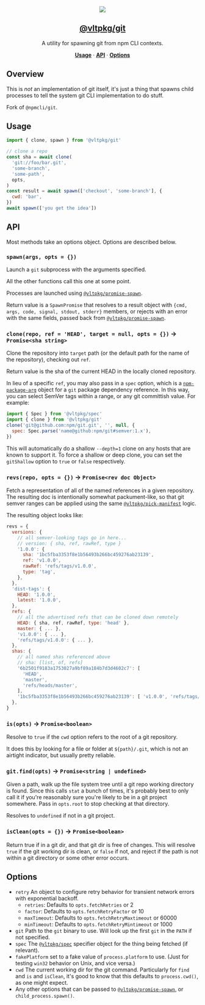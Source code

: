 <section align="center">
    <a href="https://www.vlt.sh">
        <img src="https://github.com/user-attachments/assets/184a7d71-fbfd-4a81-8d8b-fc8a27931d20" />
        <h1 align="center">
            <strong>@vltpkg/git</strong>
        </h1>
    </a>
</section>

<p align="center">
    A utility for spawning git from npm CLI contexts.
</p>

<p align="center">
    <a href="#usage"><strong>Usage</strong></a>
    ·
    <a href="#api"><strong>API</strong></a>
    ·
    <a href="#options"><strong>Options</strong></a>
</p>

## Overview

This is _not_ an implementation of git itself, it's just a thing that
spawns child processes to tell the system git CLI implementation to do
stuff.

Fork of `@npmcli/git`.

## Usage

```js
import { clone, spawn } from '@vltpkg/git'

// clone a repo
const sha = await clone(
  'git://foo/bar.git',
  'some-branch',
  'some-path',
  opts,
)
const result = await spawn(['checkout', 'some-branch'], {
  cwd: 'bar',
})
await spawn(['you get the idea'])
```

## API

Most methods take an options object. Options are described below.

### `spawn(args, opts = {})`

Launch a `git` subprocess with the arguments specified.

All the other functions call this one at some point.

Processes are launched using
[`@vltpkg/promise-spawn`](http://npm.im/@vltpkg/promise-spawn).

Return value is a `SpawnPromise` that resolves to a result object
with `{cmd, args, code, signal, stdout, stderr}` members, or
rejects with an error with the same fields, passed back from
[`@vltpkg/promise-spawn`](http://npm.im/@vltpkg/promise-spawn).

### `clone(repo, ref = 'HEAD', target = null, opts = {})` -> `Promise<sha string>`

Clone the repository into `target` path (or the default path for the name
of the repository), checking out `ref`.

Return value is the sha of the current HEAD in the locally cloned
repository.

In lieu of a specific `ref`, you may also pass in a `spec` option, which is
a [`npm-package-arg`](http://npm.im/npm-package-arg) object for a `git`
package dependency reference. In this way, you can select SemVer tags
within a range, or any git committish value. For example:

```js
import { Spec } from '@vltpkg/spec'
import { clone } from '@vltpkg/git'
clone('git@github.com:npm/git.git', '', null, {
  spec: Spec.parse('name@github:npm/git#semver:1.x'),
})
```

This will automatically do a shallow `--depth=1` clone on any hosts that
are known to support it. To force a shallow or deep clone, you can set the
`gitShallow` option to `true` or `false` respectively.

### `revs(repo, opts = {})` -> `Promise<rev doc Object>`

Fetch a representation of all of the named references in a given
repository. The resulting doc is intentionally somewhat
packument-like, so that git semver ranges can be applied using
the same
[`@vltpkg/pick-manifest`](http://npm.im/@vltpkg/pick-manifest)
logic.

The resulting object looks like:

```js
revs = {
  versions: {
    // all semver-looking tags go in here...
    // version: { sha, ref, rawRef, type }
    '1.0.0': {
      sha: '1bc5fba3353f8e1b56493b266bc459276ab23139',
      ref: 'v1.0.0',
      rawRef: 'refs/tags/v1.0.0',
      type: 'tag',
    },
  },
  'dist-tags': {
    HEAD: '1.0.0',
    latest: '1.0.0',
  },
  refs: {
    // all the advertised refs that can be cloned down remotely
    HEAD: { sha, ref, rawRef, type: 'head' },
    master: { ... },
    'v1.0.0': { ... },
    'refs/tags/v1.0.0': { ... },
  },
  shas: {
    // all named shas referenced above
    // sha: [list, of, refs]
    '6b2501f9183a1753027a9bf89a184b7d3d4602c7': [
      'HEAD',
      'master',
      'refs/heads/master',
    ],
    '1bc5fba3353f8e1b56493b266bc459276ab23139': [ 'v1.0.0', 'refs/tags/v1.0.0' ],
  },
}
```

### `is(opts)` -> `Promise<boolean>`

Resolve to `true` if the `cwd` option refers to the root of a git
repository.

It does this by looking for a file or folder at `${path}/.git`,
which is not an airtight indicator, but usually pretty reliable.

### `git.find(opts)` -> `Promise<string | undefined>`

Given a path, walk up the file system tree until a git repo
working directory is found. Since this calls `stat` a bunch of
times, it's probably best to only call it if you're reasonably
sure you're likely to be in a git project somewhere. Pass in
`opts.root` to stop checking at that directory.

Resolves to `undefined` if not in a git project.

### `isClean(opts = {})` -> `Promise<boolean>`

Return true if in a git dir, and that git dir is free of changes.
This will resolve `true` if the git working dir is clean, or
`false` if not, and reject if the path is not within a git
directory or some other error occurs.

## Options

- `retry` An object to configure retry behavior for transient network
  errors with exponential backoff.
  - `retries`: Defaults to `opts.fetchRetries` or 2
  - `factor`: Defaults to `opts.fetchRetryFactor` or 10
  - `maxTimeout`: Defaults to `opts.fetchRetryMaxtimeout` or 60000
  - `minTimeout`: Defaults to `opts.fetchRetryMintimeout` or 1000
- `git` Path to the `git` binary to use. Will look up the first `git` in
  the `PATH` if not specified.
- `spec` The [`@vltpkg/spec`](http://npm.im/@vltpkg/spec)
  specifier object for the thing being fetched (if relevant).
- `fakePlatform` set to a fake value of `process.platform` to use. (Just
  for testing `win32` behavior on Unix, and vice versa.)
- `cwd` The current working dir for the git command. Particularly for
  `find` and `is` and `isClean`, it's good to know that this defaults to
  `process.cwd()`, as one might expect.
- Any other options that can be passed to
  [`@vltpkg/promise-spawn`](http://npm.im/@vltpkg/promise-spawn), or
  `child_process.spawn()`.
